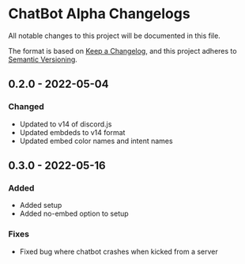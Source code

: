 # ChatBot Alpha Changelogs
All notable changes to this project will be documented in this file.

The format is based on [Keep a Changelog](https://keepachangelog.com/en/1.0.0/),
and this project adheres to [Semantic Versioning](https://semver.org/spec/v2.0.0.html).


## 0.2.0 - 2022-05-04
### Changed
- Updated to v14 of discord.js
- Updated embdeds to v14 format
- Updated embed color names and intent names

## 0.3.0 - 2022-05-16
### Added
- Added setup
- Added no-embed option to setup
### Fixes
- Fixed bug where chatbot crashes when kicked from a server
